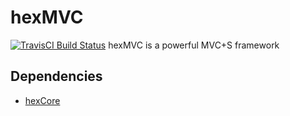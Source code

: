 # hexMVC

[![TravisCI Build Status](https://travis-ci.org/DoclerLabs/hexMVC.svg?branch=master)](https://travis-ci.org/DoclerLabs/hexMVC)
hexMVC is a powerful MVC+S framework

## Dependencies

* [hexCore](https://github.com/DoclerLabs/hexCore)